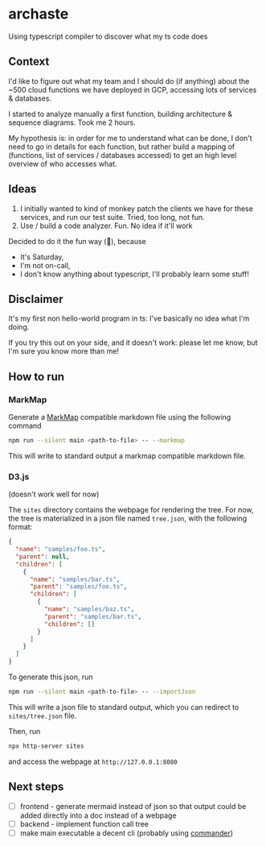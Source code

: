 # archaste

Using typescript compiler to discover what my ts code does

## Context

I'd like to figure out what my team and I should do (if anything) about the ~500 cloud functions we have deployed in GCP, accessing lots of services & databases.

I started to analyze manually a first function, building architecture & sequence diagrams. Took me 2 hours.

My hypothesis is: in order for me to understand what can be done, I don't need to go in details for each function, but rather build a mapping of (functions, list of services / databases accessed) to get an high level overview of who accesses what.

## Ideas

1. I initially wanted to kind of monkey patch the clients we have for these services, and run our test suite. Tried, too long, not fun.
1. Use / build a code analyzer. Fun. No idea if it'll work

Decided to do it the fun way (:tada:), because

- It's Saturday,
- I'm not on-call,
- I don't know anything about typescript, I'll probably learn some stuff!

## Disclaimer

It's my first non hello-world program in ts: I've basically no idea what I'm doing.

If you try this out on your side, and it doesn't work: please let me know, but I'm sure you know more than me!

## How to run

### MarkMap

Generate a [MarkMap](https://markmap.js.org/) compatible markdown file using the following command

```bash
npm run --silent main <path-to-file> -- --markmap
```

This will write to standard output a markmap compatible markdown file.

### D3.js

(doesn't work well for now)

The `sites` directory contains the webpage for rendering the tree. For now, the tree is materialized in a json file named `tree.json`, with the following format:

```json
{
  "name": "samples/foo.ts",
  "parent": null,
  "children": [
    {
      "name": "samples/bar.ts",
      "parent": "samples/foo.ts",
      "children": [
        {
          "name": "samples/baz.ts",
          "parent": "samples/bar.ts",
          "children": []
        }
      ]
    }
  ]
}
```

To generate this json, run

```bash
npm run --silent main <path-to-file> -- --importJson
```

This will write a json file to standard output, which you can redirect to `sites/tree.json` file.

Then, run

```bash
npx http-server sites
```

and access the webpage at `http://127.0.0.1:8080`

## Next steps

- [ ] frontend - generate mermaid instead of json so that output could be added directly into a doc instead of a webpage
- [ ] backend - implement function call tree
- [ ] make main executable a decent cli (probably using [commander](https://www.npmjs.com/package/commander))
